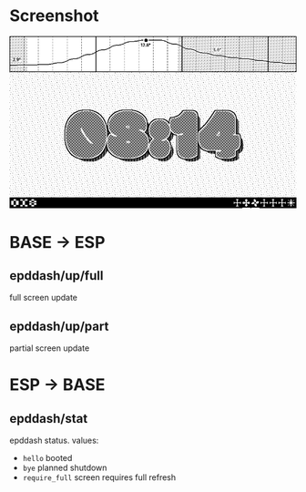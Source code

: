 
# Screenshot

![screenshot](./output/demo.png)



# BASE -> ESP

## epddash/up/full

full screen update


## epddash/up/part

partial screen update


# ESP -> BASE

## epddash/stat

epddash status. values:
- `hello` booted
- `bye` planned shutdown
- `require_full` screen requires full refresh 

